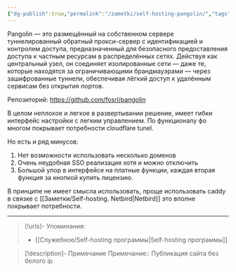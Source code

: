 ```yaml
---
{"dg-publish":true,"permalink":"/zametki/self-hosting-pangolin/","tags":[""],"created":"2025-05-18 00:31","updated":"2025-05-18T00:48:51+03:00"}
---
```


Pangolin — это размещённый на собственном сервере туннелированный обратный прокси-сервер с идентификацией и контролем доступа, предназначенный для безопасного предоставления доступа к частным ресурсам в распределённых сетях. Действуя как центральный узел, он соединяет изолированные сети — даже те, которые находятся за ограничивающими брандмауэрами — через зашифрованные туннели, обеспечивая лёгкий доступ к удалённым сервисам без открытия портов.

Репозиторий: https://github.com/fosrl/pangolin

В целом неплохое и легкое в развертывании решение, имеет гибки интерфейс настройки с легким управлением. По функционалу фо многом покрывает потребности cloudflare tunel. 

Но есть и ряд минусов:
1. Нет возможности использовать несколько доменов
2. Очень неудобная SSO реализация хотя и можно отключить
3. Большой упор в интерфейсе на платные функции, каждая вторая функция за кнопкой купить лицензию.

В принципе не имеет смысла использовать, проще использовать caddy в связке с [[Заметки/Self-hosting. Netbird\|Netbird]] это вполне покрывает потребности.

---
> [!urls]- Упоминания:
> - [[Служебное/Self-hosting программы\|Self-hosting программы]]
 
> [!description]- Примечание
> Примечание:: Публикация сайта без белого ip
